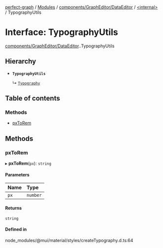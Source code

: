 [perfect-graph](../README.md) / [Modules](../modules.md) / [components/GraphEditor/DataEditor](../modules/components_GraphEditor_DataEditor.md) / [<internal\>](../modules/components_GraphEditor_DataEditor._internal_.md) / TypographyUtils

# Interface: TypographyUtils

[components/GraphEditor/DataEditor](../modules/components_GraphEditor_DataEditor.md).[<internal>](../modules/components_GraphEditor_DataEditor._internal_.md).TypographyUtils

## Hierarchy

- **`TypographyUtils`**

  ↳ [`Typography`](components_GraphEditor_DataEditor._internal_.Typography.md)

## Table of contents

### Methods

- [pxToRem](components_GraphEditor_DataEditor._internal_.TypographyUtils.md#pxtorem)

## Methods

### pxToRem

▸ **pxToRem**(`px`): `string`

#### Parameters

| Name | Type |
| :------ | :------ |
| `px` | `number` |

#### Returns

`string`

#### Defined in

node_modules/@mui/material/styles/createTypography.d.ts:64
